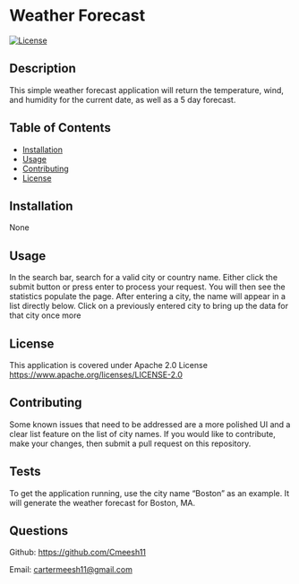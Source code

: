 
  # Weather Forecast
  [![License](https://img.shields.io/badge/License-Apache_2.0-blue.svg)](https://opensource.org/licenses/Apache-2.0)
  ## Description
  This simple weather forecast application will return the temperature, wind, and humidity for the current date, as well as a 5 day forecast.
  ## Table of Contents
  - [Installation](#installation)
  - [Usage](#usage)
  - [Contributing](#contributing)
  - [License](#license)
  ## Installation
  None
  ## Usage
  In the search bar, search for a valid city or country name. Either click the submit button or press enter to process your request. You will then see the statistics populate the page. After entering a city, the name will appear in a list directly below. Click on a previously entered city to bring up the data for that city once more
  ## License
  This application is covered under Apache 2.0 License  
  https://www.apache.org/licenses/LICENSE-2.0
  ## Contributing
  Some known issues that need to be addressed are a more polished UI and a clear list feature on the list of city names. If you would like to contribute, make your changes, then submit a pull request on this repository.
  ## Tests
  To get the application running, use the city name “Boston” as an example. It will generate the weather forecast for Boston, MA.
  ## Questions
  Github: https://github.com/Cmeesh11  

  Email: cartermeesh11@gmail.com  
  